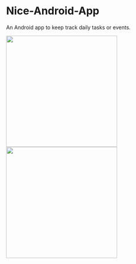 # Nice-Android-App

An Android app to keep track daily tasks or events.



<img src="https://github.com/georgemathewk/Nice-Android-App/blob/main/Screenshots/phone_1.jpg" width="300" /> <img src="https://github.com/georgemathewk/Nice-Android-App/blob/main/Screenshots/phone_3.jpg" width="300" />


